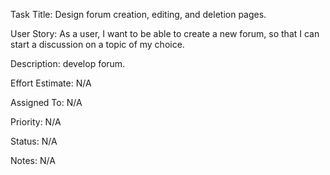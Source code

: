 Task Title: Design forum creation, editing, and deletion pages.

User Story: As a user, I want to be able to create a new forum, so that I can start a discussion on a topic of my choice.

Description: develop forum.

Effort Estimate: N/A

Assigned To: N/A

Priority: N/A

Status: N/A

Notes: N/A

